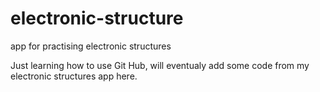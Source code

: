 # electronic-structure
app for practising electronic structures

Just learning how to use Git Hub, will eventualy add some code from my electronic structures app here.
